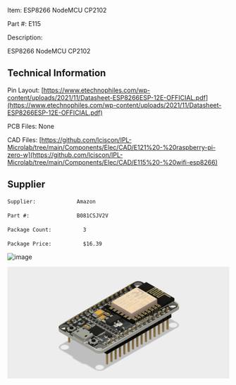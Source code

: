 

Item:         ESP8266 NodeMCU CP2102 

Part #:			E115 

Description:    

ESP8266 NodeMCU CP2102


## Technical Information

Pin Layout:			[https://www.etechnophiles.com/wp-content/uploads/2021/11/Datasheet-ESP8266ESP-12E-OFFICIAL.pdf](https://www.etechnophiles.com/wp-content/uploads/2021/11/Datasheet-ESP8266ESP-12E-OFFICIAL.pdf)

PCB Files:   		None

CAD Files:           [https://github.com/lciscon/IPL-Microlab/tree/main/Components/Elec/CAD/E121%20-%20raspberry-pi-zero-w](https://github.com/lciscon/IPL-Microlab/tree/main/Components/Elec/CAD/E115%20-%20wifi-esp8266)

## Supplier

    Supplier:             Amazon

    Part #:               B081CSJV2V         

	Package Count:			3

	Package Price:			$16.39

![image](https://github.com/lciscon/IPL-Microlab/blob/main/Components/Elec/CAD/E115%20-%20wifi-esp8266/ESP8266%20v7.png)

![image](CAD/E115%20-%20wifi-esp8266/ESP8266%20v7.png)
